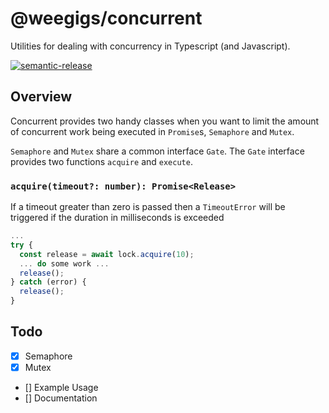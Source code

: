 # @weegigs/concurrent

Utilities for dealing with concurrency in Typescript (and Javascript).

[![semantic-release](https://img.shields.io/badge/%20%20%F0%9F%93%A6%F0%9F%9A%80-semantic--release-e10079.svg?style=flat-square)](https://github.com/semantic-release/semantic-release)

## Overview

Concurrent provides two handy classes when you want to limit the amount of concurrent work being executed in
`Promise`s, `Semaphore` and `Mutex`.

`Semaphore` and `Mutex` share a common interface `Gate`. The `Gate` interface provides two functions `acquire`
and `execute`.

### `acquire(timeout?: number): Promise<Release>`

If a timeout greater than zero is passed then a `TimeoutError` will be triggered if the duration in milliseconds
is exceeded

```typescript
...
try {
  const release = await lock.acquire(10);
  ... do some work ...
  release();
} catch (error) {
  release();
}
```

## Todo

* [x] Semaphore
* [x] Mutex
* [] Example Usage
* [] Documentation
